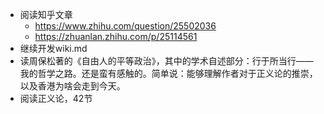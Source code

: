 - 阅读知乎文章
	- https://www.zhihu.com/question/25502036
	- https://zhuanlan.zhihu.com/p/25114561
- 继续开发wiki.md
- 读周保松著的《自由人的平等政治》，其中的学术自述部分：行于所当行——我的哲学之路。还是蛮有感触的。简单说：能够理解作者对于正义论的推崇，以及香港为啥会走到今天。
- 阅读正义论，42节